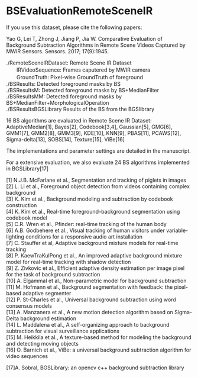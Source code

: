 # BSEvaluationRemoteSceneIR

If you use this dataset, please cite the following papers:<br>

Yao G, Lei T, Zhong J, Jiang P, Jia W. Comparative Evaluation of Background Subtraction Algorithms in Remote Scene Videos Captured by MWIR Sensors. Sensors. 2017; 17(9):1945.<br>

./RemoteSceneIRDataset:       Remote Scene IR Dataset<br>
　　IRVideoSequence:  Frames caputered by MWIR camera<br>
　　GroundTruth:      Pixel-wise GroundTruth of foreground<br>
./BSResults:          Detected foreground masks by BS<br>
./BSResultsM:         Detected foreground masks by BS+MedianFilter<br>
./BSResultsMM:        Detected foreground masks by BS+MedianFilter+MorphologicalOperation<br>
./BSResultsBGSLibrary Results of the BS from the BGSlibrary<br>

16 BS algorithms are evaluated in Remote Scene IR Dataset:<br>
AdaptiveMedian[1], Bayes[2], Codebook[3,4], Gaussian[5], GMG[6], GMM1[7], GMM2[8], GMM3[9], KDE[10], KNN[9], PBAS[11], PCAWS[12], Sigma-delta[13], SOBS[14], Texture[15], ViBe[16]

The implementations and parameter settings are detailed in the manuscript.

For a extensive evaluation, we also evaluate 24 BS algorithms implemented in BGSLibrary[17]<br>

[1] N.J.B. McFarlane et al., Segmentation and tracking of piglets in images<br>
[2] L. Li et al., Foreground object detection from videos containing complex background<br>
[3] K. Kim et al., Background modeling and subtraction by codebook construction<br>
[4] K. Kim et al., Real-time foreground–background segmentation using codebook model<br>
[5] C.R. Wren et al., Pfinder: real-time tracking of the human body<br>
[6] A.B. Godbehere et al., Visual tracking of human visitors under variable-lighting conditions for a responsive audio art installation<br>
[7] C. Stauffer et al, Adaptive background mixture models for real-time tracking<br>
[8] P. KaewTraKulPong et al., An improved adaptive background mixture model for real-time tracking with shadow detection<br>
[9] Z. Zivkovic et al., Efficient adaptive density estimation per image pixel for the task of background subtraction<br>
[10] A. Elgammal et al., Non-parametric model for background subtraction<br>
[11] M. Hofmann et al., Background segmentation with feedback: the pixel-based adaptive segmenter<br>
[12] P. St-Charles et al., Universal background subtraction using word consensus models<br>
[13] A. Manzanera et al., A new motion detection algorithm based on Sigma-Delta background estimation<br>
[14] L. Maddalena et al., A self-organizing approach to background subtraction for visual surveillance applications<br>
[15] M. Heikkila et al., A texture-based method for modeling the background and detecting moving objects<br>
[16] O. Barnich et al., ViBe: a universal background subtraction algorithm for video sequences<br>

[17]A. Sobral, BGSLibrary: an opencv c++ background subtraction library
